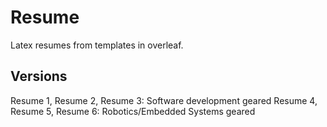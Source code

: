 # Resume
Latex resumes from templates in overleaf.

## Versions

Resume 1, Resume 2, Resume 3: Software development geared
Resume 4, Resume 5, Resume 6: Robotics/Embedded Systems geared